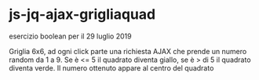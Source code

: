# js-jq-ajax-grigliaquad
esercizio boolean per il 29 luglio 2019

Griglia 6x6, ad ogni click parte una richiesta AJAX che prende un numero random da 1 a 9.
Se è <= 5 il quadrato diventa giallo, se è > di 5 il quadrato diventa verde.
Il numero ottenuto appare al centro del quadrato